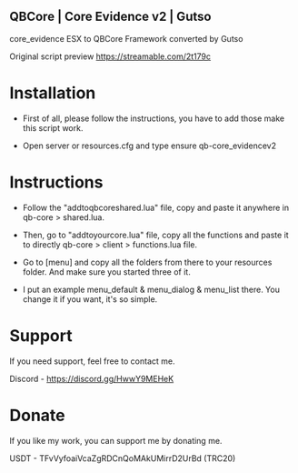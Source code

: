 ## QBCore | Core Evidence v2 | Gutso

core_evidence ESX to QBCore Framework converted by Gutso

Original script preview https://streamable.com/2t179c

# Installation 

- First of all, please follow the instructions, you have to add those make this script work.

- Open server or resources.cfg and type ensure qb-core_evidencev2

# Instructions 

- Follow the "addtoqbcoreshared.lua" file, copy and paste it anywhere in qb-core > shared.lua.

- Then, go to "addtoyourcore.lua" file, copy all the functions and paste it to directly qb-core > client > functions.lua file. 

- Go to [menu] and copy all the folders from there to your resources folder. And make sure you started three of it. 

- I put an example menu_default & menu_dialog & menu_list there. You change it if you want, it's so simple.

# Support 

If you need support, feel free to contact me.

Discord - https://discord.gg/HwwY9MEHeK

# Donate 

If you like my work, you can support me by donating me.

USDT - TFvVyfoaiVcaZgRDCnQoMAkUMirrD2UrBd (TRC20)
